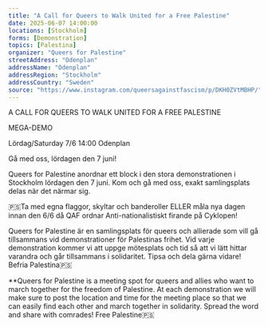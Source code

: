 ```yaml
---
title: "A Call for Queers to Walk United for a Free Palestine"
date: 2025-06-07 14:00:00
locations: [Stockholm]
forms: [Demonstration]
topics: [Palestina]
organizer: "Queers for Palestine"
streetAddress: "Odenplan"
addressName: "Odenplan"
addressRegion: "Stockholm"
addressCountry: "Sweden"
source: "https://www.instagram.com/queersagainstfascism/p/DKH0ZVtMBHP/"
---
```


A CALL FOR QUEERS TO WALK UNITED FOR A FREE PALESTINE

MEGA-DEMO

Lördag/Saturday 7/6
14:00 Odenplan

Gå med oss, lördagen den 7 juni!

Queers for Palestine anordnar ett block i den stora demonstrationen i Stockholm lördagen den 7 juni. Kom och gå med oss, exakt samlingsplats delas när det närmar sig.

🇵🇸Ta med egna flaggor, skyltar och banderoller ELLER måla nya dagen innan den 6/6 då QAF ordnar Anti-nationalistiskt firande på Cyklopen!

Queers for Palestine är en samlingsplats för queers och allierade som vill gå tillsammans vid demonstrationer för Palestinas frihet. Vid varje demonstration kommer vi att uppge mötesplats och tid så att vi lätt hittar varandra och går tillsammans i solidaritet. Tipsa och dela gärna vidare! Befria Palestina🇵🇸

**Queers for Palestine is a meeting spot for queers and allies who want to march together for the freedom of Palestine. At each demonstration we will make sure to post the location and time for the meeting place so that we can easily find each other and march together in solidarity. Spread the word and share with comrades! Free Palestine🇵🇸
